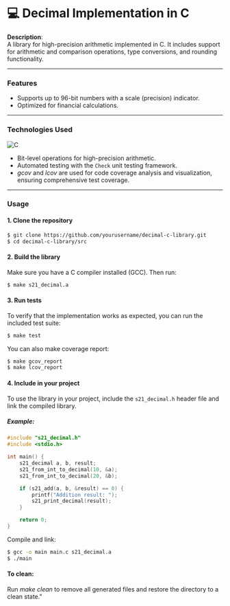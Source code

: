 # 💻 Decimal Implementation in C

**Description**:  
A library for high-precision arithmetic implemented in C. It includes support for arithmetic and comparison operations, type conversions, and rounding functionality.

---

### **Features**
- Supports up to 96-bit numbers with a scale (precision) indicator.
- Optimized for financial calculations.

---

### **Technologies Used**
![C](https://img.shields.io/badge/C-A8B9CC?style=for-the-badge&logo=c&logoColor=white)
- Bit-level operations for high-precision arithmetic.
- Automated testing with the `Check` unit testing framework.
- _gcov_ and _lcov_ are used for code coverage analysis and visualization, ensuring comprehensive test coverage.

---

### **Usage**

#### **1. Clone the repository**
```bash
$ git clone https://github.com/yourusername/decimal-c-library.git
$ cd decimal-c-library/src
```

#### **2. Build the library**
Make sure you have a C compiler installed (GCC). Then run:
```bash
$ make s21_decimal.a
```

#### **3. Run tests**
To verify that the implementation works as expected, you can run the included test suite:
```bash
$ make test
```
You can also make coverage report:
```bash
$ make gcov_report
$ make lcov_report
```

#### **4. Include in your project**
To use the library in your project, include the `s21_decimal.h` header file and link the compiled library.

##### Example:
```c
#include "s21_decimal.h"
#include <stdio.h>

int main() {
    s21_decimal a, b, result;
    s21_from_int_to_decimal(10, &a);
    s21_from_int_to_decimal(20, &b);

    if (s21_add(a, b, &result) == 0) {
        printf("Addition result: ");
        s21_print_decimal(result);
    }

    return 0;
}
```

Compile and link:
```bash
$ gcc -o main main.c s21_decimal.a
$ ./main
```

#### To clean:
Run _make clean_ to remove all generated files and restore the directory to a clean state."
